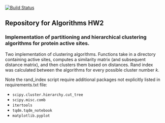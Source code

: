 [![Build Status](https://travis-ci.org/ghartoularos/hw2.svg?branch=master)](https://travis-ci.org/ghartoularos/hw2)

## Repository for Algorithms HW2

### Implementation of partitioning and hierarchical clustering algorithms for protein active sites.
Two implementation of clustering algorithms. Functions take in a directory containing active sites, computes a similarity matrix (and subsequent distance matrix), and then clusters them based on distances. Rand index was calculated between the algorithms for every possible cluster number _k_. 

Note the rand_index script require additional packages not explicitly listed in requirements.txt file:
* `scipy.cluster.hierarchy.cut_tree`
* `scipy.misc.comb`
* `itertools`
* `tqdm.tqdm_notebook`
* `matplotlib.pyplot`
